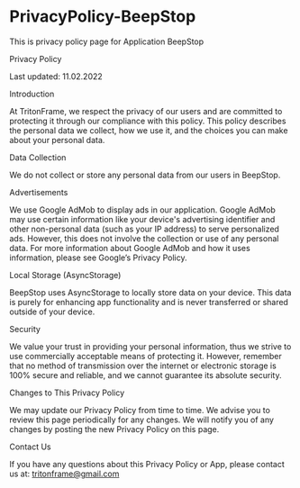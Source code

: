 # PrivacyPolicy-BeepStop
This is privacy policy page for Application BeepStop

Privacy Policy

Last updated: 11.02.2022

Introduction

At TritonFrame, we respect the privacy of our users and are committed to protecting it through our compliance with this policy. This policy describes the personal data we collect, how we use it, and the choices you can make about your personal data.

Data Collection

We do not collect or store any personal data from our users in BeepStop.

Advertisements

We use Google AdMob to display ads in our application. Google AdMob may use certain information like your device's advertising identifier and other non-personal data (such as your IP address) to serve personalized ads. However, this does not involve the collection or use of any personal data. For more information about Google AdMob and how it uses information, please see Google’s Privacy Policy.

Local Storage (AsyncStorage)

BeepStop uses AsyncStorage to locally store data on your device. This data is purely for enhancing app functionality and is never transferred or shared outside of your device.

Security

We value your trust in providing your personal information, thus we strive to use commercially acceptable means of protecting it. However, remember that no method of transmission over the internet or electronic storage is 100% secure and reliable, and we cannot guarantee its absolute security.

Changes to This Privacy Policy

We may update our Privacy Policy from time to time. We advise you to review this page periodically for any changes. We will notify you of any changes by posting the new Privacy Policy on this page.

Contact Us

If you have any questions about this Privacy Policy or App, please contact us at: tritonframe@gmail.com
